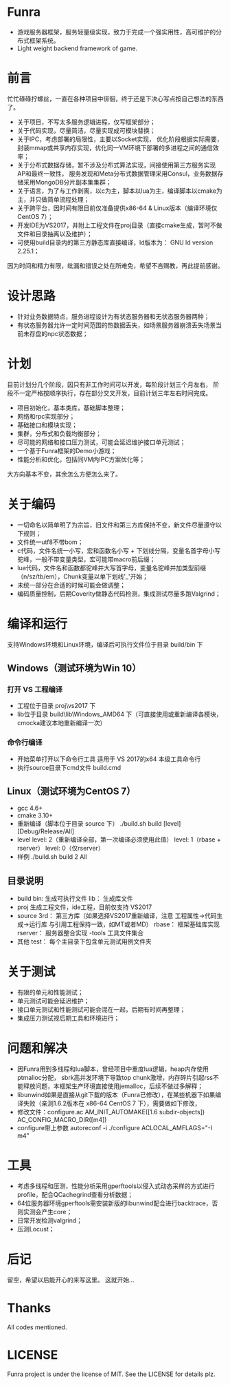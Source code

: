 # Funra
- 游戏服务器框架，服务轻量级实现，致力于完成一个强实用性，高可维护的分布式框架系统。
- Light weight backend framework of game.

# 前言
忙忙碌碌拧螺丝，一直在各种项目中徘徊，终于还是下决心写点按自己想法的东西了。
* 关于项目，不写太多服务逻辑进程，仅写框架部分；
* 关于代码实现，尽量简洁，尽量实现成可模块替换；
* 关于IPC，考虑部署的局限性，主要以Socket实现，
优化阶段根据实际需要，封装mmap或共享内存实现，优化同一VM环境下部署的多进程之间的通信效率；
* 关于分布式数据存储，暂不涉及分布式算法实现，间接使用第三方服务实现AP和最终一致性，
服务发现和Meta分布式数据管理采用Consul，业务数据存储采用MongoDB分片副本集集群；
* 关于语言，为了与工作剥离，以c为主，脚本以lua为主，编译脚本以cmake为主，并只做简单流程处理；
* 关于跨平台，因时间有限目前仅准备提供x86-64 & Linux版本（编译环境仅CentOS 7）；
* 开发IDE为VS2017，并附上工程文件在proj目录（直接cmake生成，暂时不做文件和目录抽离以及维护）；
* 可使用build目录内的第三方静态库直接编译，ld版本为： GNU ld version 2.25.1；

因为时间和精力有限，纰漏和错误之处在所难免，希望不吝赐教，再此提前感谢。

# 设计思路
- 针对业务数据特点，服务进程设计为有状态服务器和无状态服务器两种；
- 有状态服务器允许一定时间范围的热数据丢失，如场景服务器崩溃丢失场景当前未存盘的npc状态数据；

# 计划
目前计划分几个阶段，因只有非工作时间可以开发，每阶段计划三个月左右，
阶段不一定严格按顺序执行，存在部分交叉开发，目前计划三年左右时间完成。
* 项目初始化，基本类库，基础脚本整理；
* 网络和rpc实现部分；
* 基础接口和模块实现；
* 集群，分布式和负载均衡部分；
* 尽可能的网络和接口压力测试，可能会延迟维护接口单元测试；
* 一个基于Funra框架的Demo小游戏；
* 性能分析和优化，包括同VM内IPC方案优化等；

大方向基本不变，其余怎么方便怎么来了。

# 关于编码
- 一切命名以简单明了为宗旨，旧文件和第三方库保持不变，新文件尽量遵守以下规则；
- 文件统一utf8不带bom；
- c代码，文件名统一小写，宏和函数名小写 + 下划线分隔，变量名首字母小写驼峰，一般不带变量类型，宏可能带macro前后缀；
- lua代码，文件名和函数都驼峰并大写首字母，变量名驼峰并加类型前缀（n/sz/tb/em），Chunk变量以单下划线'\_'开始；
- 未统一部分在合适的时候可能会做调整；
- 编码质量控制，后期Coverity做静态代码检测，集成测试尽量多跑Valgrind；

# 编译和运行
支持Windows环境和Linux环境，编译后可执行文件位于目录 build/bin 下
## Windows（测试环境为Win 10）
### 打开 VS 工程编译
- 工程位于目录 proj\vs2017 下
- lib位于目录 build\lib\Windows_AMD64 下（可直接使用或重新编译各模块，cmocka建议本地重新编译一次）

### 命令行编译
- 开始菜单打开以下命令行工具
适用于 VS 2017的x64 本级工具命令行
- 执行source目录下cmd文件
build.cmd

## Linux（测试环境为CentOS 7）
- gcc 4.6+
- cmake 3.10+
- 重新编译（脚本位于目录 source 下）
./build.sh build [level] [Debug/Release/All]
- level
level: 2（重新编译全部，第一次编译必须使用此值）
level: 1（rbase + rserver）
level: 0（仅rserver）
- 样例
./build.sh build 2 All

## 目录说明
- build
bin: 生成可执行文件
lib： 生成库文件
- proj
生成工程文件，ide工程，目前仅支持 VS2017
- source
3rd： 第三方库（如果选择VS2017重新编译，注意 工程属性->代码生成->运行库 与引用工程保持一致，如MT或者MD）
rbase： 框架基础库实现
rserver： 服务器整合实现
-tools
工具文件集合
- 其他
test： 每个主目录下包含单元测试用例文件夹

# 关于测试
- 有限的单元和性能测试；
- 单元测试可能会延迟维护；
- 接口单元测试和性能测试可能会混在一起，后期有时间再整理；
- 集成压力测试视后期工具和环境进行；

# 问题和解决
- 因Funra用到多线程和lua脚本，曾经项目中重度lua逻辑，heap内存使用ptmalloc分配，
sbrk高并发环境下导致top chunk激增，内存碎片引起rss不能释放问题，本框架生产环境直接使用jemalloc，后续不做过多解释；
- libunwind如果是直接从git下载的版本（Funra已修改），在某些机器下如果编译失败（亲测1.6.2版本在 x86-64 CentOS 7 下），需要做如下修改，
 - 修改文件：configure.ac
    AM_INIT_AUTOMAKE([1.6 subdir-objects])
    AC_CONFIG_MACRO_DIR([m4])
 - configure带上参数
    autoreconf -i
    ./configure ACLOCAL_AMFLAGS="-I m4"

# 工具
- 考虑多线程和压测，性能分析采用gperftools以侵入式动态采样的方式进行profile，配合QCachegrind查看分析数据；
- 64位服务器环境gperftools需安装新版的libunwind配合进行backtrace，否则实测会产生core；
- 日常开发检测valgrind；
- 压测Locust；

# 后记
留空，希望以后能开心的来写这里。
这就开始...

# Thanks
All codes mentioned.

# LICENSE
Funra project is under the license of MIT. See the LICENSE for details plz.
